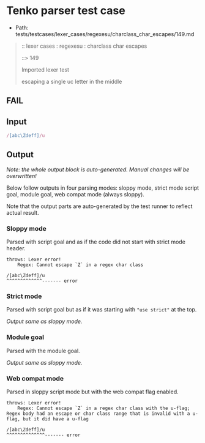 # Tenko parser test case

- Path: tests/testcases/lexer_cases/regexesu/charclass_char_escapes/149.md

> :: lexer cases : regexesu : charclass char escapes
>
> ::> 149
>
> Imported lexer test
>
> escaping a single uc letter in the middle

## FAIL

## Input

`````js
/[abc\Zdeff]/u
`````

## Output

_Note: the whole output block is auto-generated. Manual changes will be overwritten!_

Below follow outputs in four parsing modes: sloppy mode, strict mode script goal, module goal, web compat mode (always sloppy).

Note that the output parts are auto-generated by the test runner to reflect actual result.

### Sloppy mode

Parsed with script goal and as if the code did not start with strict mode header.

`````
throws: Lexer error!
    Regex: Cannot escape `Z` in a regex char class

/[abc\Zdeff]/u
^^^^^^^^^^^^^------- error
`````

### Strict mode

Parsed with script goal but as if it was starting with `"use strict"` at the top.

_Output same as sloppy mode._

### Module goal

Parsed with the module goal.

_Output same as sloppy mode._

### Web compat mode

Parsed in sloppy script mode but with the web compat flag enabled.

`````
throws: Lexer error!
    Regex: Cannot escape `Z` in a regex char class with the u-flag; Regex body had an escape or char class range that is invalid with a u-flag, but it did have a u-flag

/[abc\Zdeff]/u
^^^^^^^^^^^^^^------- error
`````


